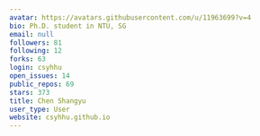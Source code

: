 ```yaml
---
avatar: https://avatars.githubusercontent.com/u/11963699?v=4
bio: Ph.D. student in NTU, SG
email: null
followers: 81
following: 12
forks: 63
login: csyhhu
open_issues: 14
public_repos: 69
stars: 373
title: Chen Shangyu
user_type: User
website: csyhhu.github.io
---
```

